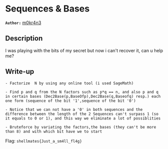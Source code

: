 # Sequences & Bases

**`Author:`** [m0kr4n3](https://github.com/m0kr4n3)

## Description

I was playing with the bits of my secret but now i can't recover it, can u help me?

## Write-up

    - Factorize  N by using any online tool (i used SageMath)

    - Find p and q from the N factors such as p*q == n, and also p and q in certain bases (Dec2Base(p,BaseOfp),Dec2Base(q,Baseofq) resp.) each one form (sequence of the bit '1',sequence of the bit '0')  
    
    - Notice that we can not have a '0' in both sequences and the difference between the length of the 2 Sequences can't surpass 1 (so it equals to 0 or 1), and this way we eliminate a lot of possiblities

    - Bruteforce by variating the factors,the bases (they can't be more than 8) and with which bit have we to start  

Flag: `shellmates{Just_a_sm4ll_fl4g}`
